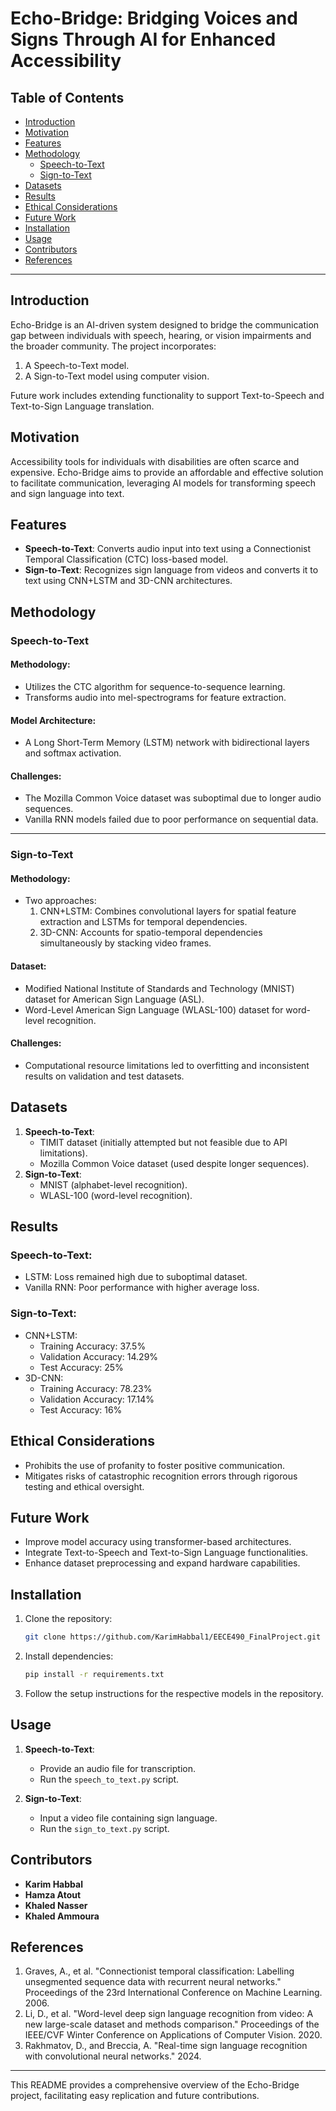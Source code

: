 # Echo-Bridge: Bridging Voices and Signs Through AI for Enhanced Accessibility

## Table of Contents
- [Introduction](#introduction)
- [Motivation](#motivation)
- [Features](#features)
- [Methodology](#methodology)
  - [Speech-to-Text](#speech-to-text)
  - [Sign-to-Text](#sign-to-text)
- [Datasets](#datasets)
- [Results](#results)
- [Ethical Considerations](#ethical-considerations)
- [Future Work](#future-work)
- [Installation](#installation)
- [Usage](#usage)
- [Contributors](#contributors)
- [References](#references)

---

## Introduction
Echo-Bridge is an AI-driven system designed to bridge the communication gap between individuals with speech, hearing, or vision impairments and the broader community. The project incorporates:
1. A Speech-to-Text model.
2. A Sign-to-Text model using computer vision.

Future work includes extending functionality to support Text-to-Speech and Text-to-Sign Language translation.

## Motivation
Accessibility tools for individuals with disabilities are often scarce and expensive. Echo-Bridge aims to provide an affordable and effective solution to facilitate communication, leveraging AI models for transforming speech and sign language into text.

## Features
- **Speech-to-Text**: Converts audio input into text using a Connectionist Temporal Classification (CTC) loss-based model.
- **Sign-to-Text**: Recognizes sign language from videos and converts it to text using CNN+LSTM and 3D-CNN architectures.

## Methodology

### Speech-to-Text
#### Methodology:
- Utilizes the CTC algorithm for sequence-to-sequence learning.
- Transforms audio into mel-spectrograms for feature extraction.

#### Model Architecture:
- A Long Short-Term Memory (LSTM) network with bidirectional layers and softmax activation.

#### Challenges:
- The Mozilla Common Voice dataset was suboptimal due to longer audio sequences.
- Vanilla RNN models failed due to poor performance on sequential data.

---

### Sign-to-Text
#### Methodology:
- Two approaches:
  1. CNN+LSTM: Combines convolutional layers for spatial feature extraction and LSTMs for temporal dependencies.
  2. 3D-CNN: Accounts for spatio-temporal dependencies simultaneously by stacking video frames.

#### Dataset:
- Modified National Institute of Standards and Technology (MNIST) dataset for American Sign Language (ASL).
- Word-Level American Sign Language (WLASL-100) dataset for word-level recognition.

#### Challenges:
- Computational resource limitations led to overfitting and inconsistent results on validation and test datasets.

## Datasets
1. **Speech-to-Text**:
   - TIMIT dataset (initially attempted but not feasible due to API limitations).
   - Mozilla Common Voice dataset (used despite longer sequences).
2. **Sign-to-Text**:
   - MNIST (alphabet-level recognition).
   - WLASL-100 (word-level recognition).

## Results
### Speech-to-Text:
- LSTM: Loss remained high due to suboptimal dataset.
- Vanilla RNN: Poor performance with higher average loss.

### Sign-to-Text:
- CNN+LSTM:
  - Training Accuracy: 37.5%
  - Validation Accuracy: 14.29%
  - Test Accuracy: 25%
- 3D-CNN:
  - Training Accuracy: 78.23%
  - Validation Accuracy: 17.14%
  - Test Accuracy: 16%

## Ethical Considerations
- Prohibits the use of profanity to foster positive communication.
- Mitigates risks of catastrophic recognition errors through rigorous testing and ethical oversight.

## Future Work
- Improve model accuracy using transformer-based architectures.
- Integrate Text-to-Speech and Text-to-Sign Language functionalities.
- Enhance dataset preprocessing and expand hardware capabilities.

## Installation
1. Clone the repository:
   ```bash
   git clone https://github.com/KarimHabbal1/EECE490_FinalProject.git
   ```
2. Install dependencies:
   ```bash
   pip install -r requirements.txt
   ```
3. Follow the setup instructions for the respective models in the repository.

## Usage
1. **Speech-to-Text**:
   - Provide an audio file for transcription.
   - Run the `speech_to_text.py` script.

2. **Sign-to-Text**:
   - Input a video file containing sign language.
   - Run the `sign_to_text.py` script.

## Contributors
- **Karim Habbal**
- **Hamza Atout**
- **Khaled Nasser**
- **Khaled Ammoura**

## References
1. Graves, A., et al. "Connectionist temporal classification: Labelling unsegmented sequence data with recurrent neural networks." Proceedings of the 23rd International Conference on Machine Learning. 2006.
2. Li, D., et al. "Word-level deep sign language recognition from video: A new large-scale dataset and methods comparison." Proceedings of the IEEE/CVF Winter Conference on Applications of Computer Vision. 2020.
3. Rakhmatov, D., and Breccia, A. "Real-time sign language recognition with convolutional neural networks." 2024.

---

This README provides a comprehensive overview of the Echo-Bridge project, facilitating easy replication and future contributions.
